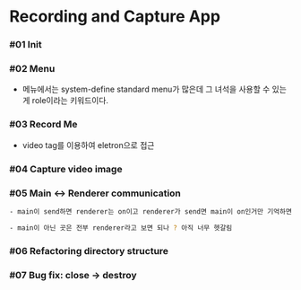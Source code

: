 # Recording and Capture App


### #01 Init

### #02 Menu

- 메뉴에서는 system-define standard menu가 많은데 그 녀석을 사용할 수 있는게 role이라는 키워드이다.

### #03 Record Me

- video tag를 이용하여 eletron으로 접근

### #04 Capture video image

### #05 Main <-> Renderer communication

```bash
- main이 send하면 renderer는 on이고 renderer가 send면 main이 on인거만 기억하면 된다. 결국 preload가 필요한 이유는 renderer쪽은 NodeJS API를 사용할 수 없기 때문인데 그래서 preload에 renderer가 사용할 수 있는 send or on method를 구현해놓은 후 renderer에서 그걸 가져다가 쓰면 된다.

- main이 아닌 곳은 전부 renderer라고 보면 되나 ? 아직 너무 헷갈림 
```

### #06 Refactoring directory structure

### #07 Bug fix: close -> destroy
